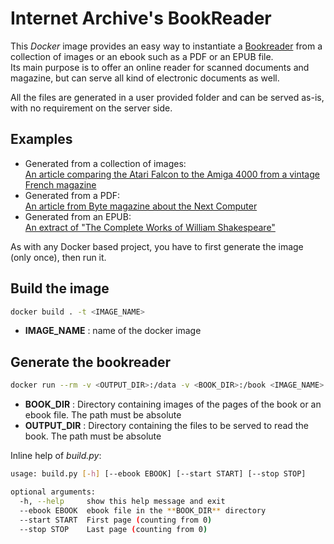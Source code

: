 # Internet Archive's BookReader

This *Docker* image provides an easy way to instantiate a [Bookreader](https://archive.org/details/BookReader) from a collection of images or an ebook such as a PDF or an EPUB file.  
Its main purpose is to offer an online reader for scanned documents and magazine, but can serve all kind of electronic documents as well.  

All the files are generated in a user provided folder and can be served as-is, with no requirement on the server side.

## Examples

* Generated from a collection of images:  
  [An article comparing the Atari Falcon to the Amiga 4000 from a vintage French magazine](https://books.xtof.info/demos/tilt)
* Generated from a PDF:  
  [An article from Byte magazine about the Next Computer](https://books.xtof.info/demos/byte)
* Generated from an EPUB:  
  [An extract of "The Complete Works of William Shakespeare"](https://books.xtof.info/demos/shakespeare)


As with any Docker based project, you have to first generate the image (only once), then run it.
## Build the image

```bash
docker build . -t <IMAGE_NAME>
```
* **IMAGE_NAME** : name of the docker image

## Generate the bookreader

```bash
docker run --rm -v <OUTPUT_DIR>:/data -v <BOOK_DIR>:/book <IMAGE_NAME> python3 /build.py <OPTIONS>
```

* **BOOK_DIR** : Directory containing images of the pages of the book or an ebook file. The path must be absolute  
* **OUTPUT_DIR** : Directory containing the files to be served to read the book. The path must be absolute

Inline help of *build.py*:

```bash
usage: build.py [-h] [--ebook EBOOK] [--start START] [--stop STOP]

optional arguments:
  -h, --help     show this help message and exit
  --ebook EBOOK  ebook file in the **BOOK_DIR** directory
  --start START  First page (counting from 0)
  --stop STOP    Last page (counting from 0)
```
